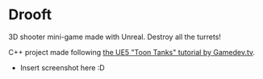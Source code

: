 # Drooft

3D shooter mini-game made with Unreal. Destroy all the turrets!  

C++ project made following [the UE5 "Toon Tanks" tutorial by Gamedev.tv](https://www.gamedev.tv/courses/unreal-5-0-c-developer-learn-c-and-make-video-games).  

- Insert screenshot here :D  

